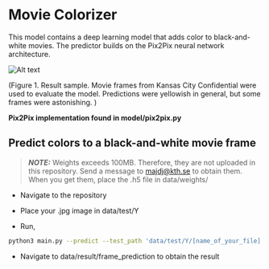 # Movie Colorizer

This model contains a deep learning model that adds color to black-and-white movies. The predictor builds on the Pix2Pix neural network architecture.

![ Alt text](data/result_sample.gif)

(Figure 1. Result sample. Movie frames from Kansas City Confidential were used to evaluate the model. Predictions were yellowish in general, but some frames were astonishing. )

**Pix2Pix implementation found in model/pix2pix.py**


## Predict colors to a black-and-white movie frame

> **_NOTE:_**  Weights exceeds 100MB. Therefore, they are not uploaded in this repository. Send a message to majdj@kth.se to obtain them. When you get them, place the .h5 file in data/weights/

* Navigate to the repository

* Place your .jpg image in data/test/Y

* Run,

```bash
python3 main.py --predict --test_path 'data/test/Y/[name_of_your_file].jpg'
```

* Navigate to data/result/frame_prediction to obtain the result
